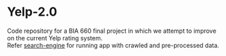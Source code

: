 # Yelp-2.0
Code repository for a BIA 660 final project in which we attempt to improve on the current Yelp rating system.<br/>
Refer [search-engine](https://github.com/Mgancita/Yelp-2.0/tree/master/search-engine "search-engine & web-app") for running app with crawled and pre-processed data. 
